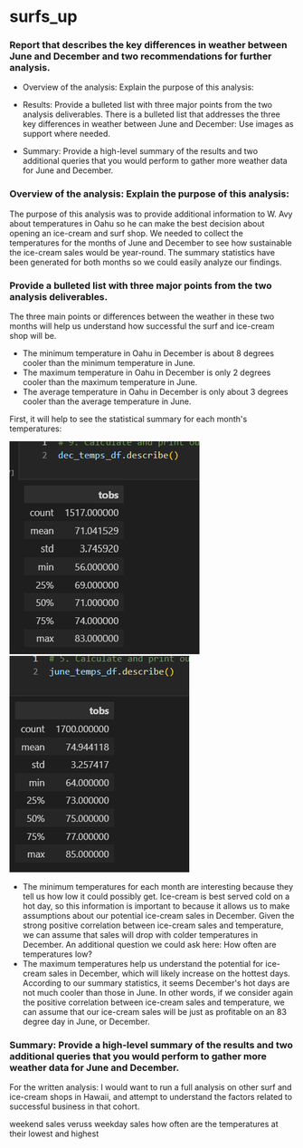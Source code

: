 # surfs_up

### Report that describes the key differences in weather between June and December and two recommendations for further analysis.
* Overview of the analysis: Explain the purpose of this analysis:

* Results: Provide a bulleted list with three major points from the two analysis deliverables. There is a bulleted list that addresses the three key differences in weather between June and December: Use images as support where needed.

* Summary: Provide a high-level summary of the results and two additional queries that you would perform to gather more weather data for June and December.

### Overview of the analysis: Explain the purpose of this analysis:

The purpose of this analysis was to provide additional information to W. Avy about temperatures in Oahu so he can make the best decision about opening an ice-cream and surf shop. We needed to collect the temperatures for the months of June and December to see how sustainable the ice-cream sales would be year-round. The summary statistics have been generated for both months so we could easily analyze our findings.

### Provide a bulleted list with three major points from the two analysis deliverables.

The three main points or differences between the weather in these two months will help us understand how successful the surf and ice-cream shop will be.
* The minimum temperature in Oahu in December is about 8 degrees cooler than the minimum temperature in June.
* The maximum temperature in Oahu in December is only 2 degrees cooler than the maximum temperature in June.
* The average temperature in Oahu in December is only about 3 degrees cooler than the average temperature in June.

First, it will help to see the statistical summary for each month's temperatures:

![dec_temps](https://github.com/jmalauss/surfs_up/blob/main/dec_temps.png)
![june_temps](https://github.com/jmalauss/surfs_up/blob/main/june_temps.png)

* The minimum temperatures for each month are interesting because they tell us how low it could possibly get. Ice-cream is best served cold on a hot day, so this information is important to because it allows us to make assumptions about our potential ice-cream sales in December. Given the strong positive correlation between ice-cream sales and temperature, we can assume that sales will drop with colder temperatures in December. An additional question we could ask here: How often are temperatures low?
* The maximum temperatures help us understand the potential for ice-cream sales in December, which will likely increase on the hottest days. According to our summary statistics, it seems December's hot days are not much cooler than those in June. In other words, if we consider again the positive correlation between ice-cream sales and temperature, we can assume that our ice-cream sales will be just as profitable on an 83 degree day in June, or December.


### Summary: Provide a high-level summary of the results and two additional queries that you would perform to gather more weather data for June and December.

For the written analysis: I would want to run a full analysis on other surf and ice-cream shops in Hawaii, and attempt to understand the factors
related to successful business in that cohort.

weekend sales veruss weekday sales
how often are the temperatures at their lowest and highest
